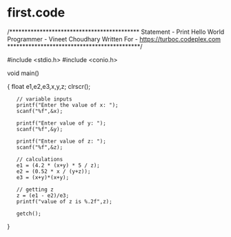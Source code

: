 # first.code
/*******************************************
Statement - Print Hello World
Programmer - Vineet Choudhary
Written For - https://turboc.codeplex.com
********************************************/

#include <stdio.h>
#include <conio.h>

void main()

{
       float e1,e2,e3,x,y,z;
       clrscr();

       // variable inputs
       printf("Enter the value of x: ");
       scanf("%f",&x);

       printf("Enter value of y: ");
       scanf("%f",&y);

       printf("Enter value of z: ");
       scanf("%f",&z);

       // calculations
       e1 = (4.2 * (x+y) * 5 / z);
       e2 = (0.52 * x / (y+z));
       e3 = (x+y)*(x+y);

       // getting z
       z = (e1 - e2)/e3;
       printf("value of z is %.2f",z);

       getch();
}
